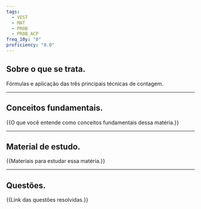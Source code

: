 ```yaml
---
tags:
  - VEST
  - MAT
  - PROB
  - PROB_ACP
freq_10y: "0"
proficiency: "0.0"
---
```

## Sobre o que se trata.

Fórmulas e aplicação das três principais técnicas de contagem.

--- 
## Conceitos fundamentais.

{{O que você entende como conceitos fundamentais dessa matéria.}}

---
## Material de estudo.

{{Materiais para estudar essa matéria.}}

--- 
## Questões.

{{Link das questões resolvidas.}}